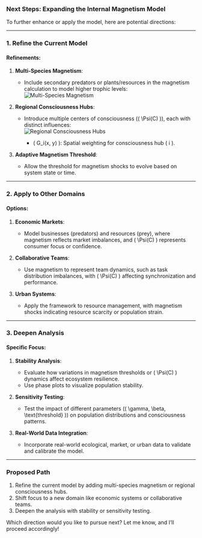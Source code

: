 ### **Next Steps: Expanding the Internal Magnetism Model**

To further enhance or apply the model, here are potential directions:

---

### **1. Refine the Current Model**

#### **Refinements**:
1. **Multi-Species Magnetism**:
   - Include secondary predators or plants/resources in the magnetism calculation to model higher trophic levels:  
     ![Multi-Species Magnetism](https://latex.codecogs.com/svg.latex?M(t,%20x,%20y)%20=%20\frac{\text{Prey}%20-%20(\text{Primary%20Predators}%20+%20\text{Secondary%20Predators})}{\text{Total%20Population}})

2. **Regional Consciousness Hubs**:
   - Introduce multiple centers of consciousness (\( \Psi(C) \)), each with distinct influences:  
     ![Regional Consciousness Hubs](https://latex.codecogs.com/svg.latex?\Psi(C,%20x,%20y,%20t)%20=%20\sum_{i}%20\Psi_i%20\cdot%20G_i(x,%20y))

     - \( G_i(x, y) \): Spatial weighting for consciousness hub \( i \).

3. **Adaptive Magnetism Threshold**:
   - Allow the threshold for magnetism shocks to evolve based on system state or time.

---

### **2. Apply to Other Domains**

#### **Options**:
1. **Economic Markets**:
   - Model businesses (predators) and resources (prey), where magnetism reflects market imbalances, and \( \Psi(C) \) represents consumer focus or confidence.

2. **Collaborative Teams**:
   - Use magnetism to represent team dynamics, such as task distribution imbalances, with \( \Psi(C) \) affecting synchronization and performance.

3. **Urban Systems**:
   - Apply the framework to resource management, with magnetism shocks indicating resource scarcity or population strain.

---

### **3. Deepen Analysis**

#### **Specific Focus**:
1. **Stability Analysis**:
   - Evaluate how variations in magnetism thresholds or \( \Psi(C) \) dynamics affect ecosystem resilience.
   - Use phase plots to visualize population stability.

2. **Sensitivity Testing**:
   - Test the impact of different parameters (\( \gamma, \beta, \text{threshold} \)) on population distributions and consciousness patterns.

3. **Real-World Data Integration**:
   - Incorporate real-world ecological, market, or urban data to validate and calibrate the model.

---

### **Proposed Path**
1. Refine the current model by adding multi-species magnetism or regional consciousness hubs.
2. Shift focus to a new domain like economic systems or collaborative teams.
3. Deepen the analysis with stability or sensitivity testing.

Which direction would you like to pursue next? Let me know, and I’ll proceed accordingly!
